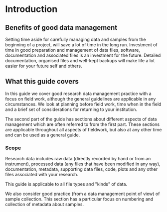 
# Introduction #

## Benefits of good data management ##

Setting time aside for carefully managing data and samples from the beginning of a project, will save a lot of time in the long run. Investment of time in good preparation and management of data files, software, documentation and associated files is an investment for the future. Detailed documentation, organised files and well-kept backups will make life a lot easier for your future self and others.

## What this guide covers ##

In this guide we cover good research data management practice with a focus on field work, although the general guidelines are applicable in any circumstances. We look at planning before field work, time when in the field and a brief set of considerations for returning to your institution. 

The second part of the guide has sections about different aspects of data management which are often referred to from the first part. These sections are applicable throughout all aspects of fieldwork, but also at any other time and can be used as a general guide.

### Scope ###

Research data includes raw data (directly recorded by hand or from an instrument), processed data (any files that have been modified in any way), documentation, metadata, supporting data files, code, plots and any other files associated with your research. 

This guide is applicable to all file types and "kinds" of data. 

We also consider good practice (from a data management point of view) of sample collection. This section has a particular focus on numbering and collection of metadata about samples.